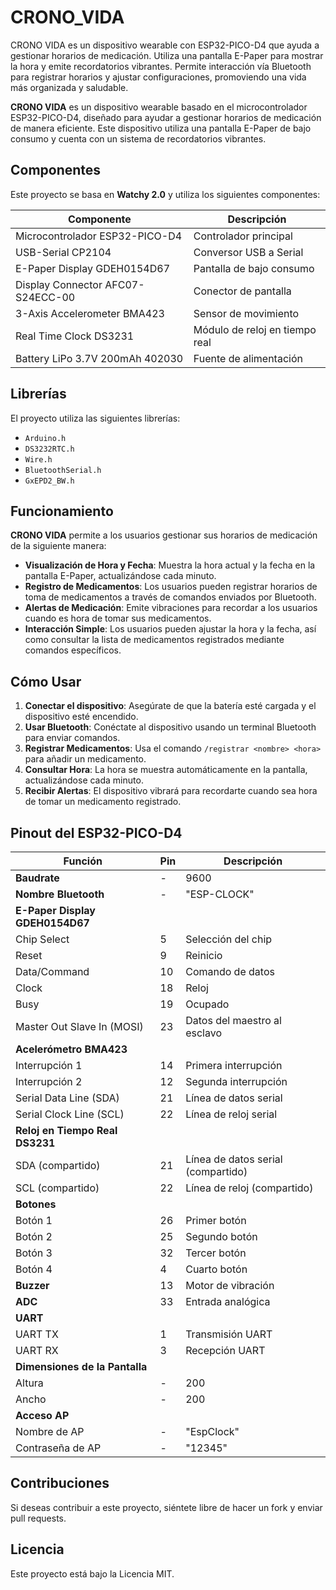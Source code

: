 # CRONO_VIDA
CRONO VIDA es un dispositivo wearable con ESP32-PICO-D4 que ayuda a gestionar horarios de medicación. Utiliza una pantalla E-Paper para mostrar la hora y emite recordatorios vibrantes. Permite interacción vía Bluetooth para registrar horarios y ajustar configuraciones, promoviendo una vida más organizada y saludable.

**CRONO VIDA** es un dispositivo wearable basado en el microcontrolador ESP32-PICO-D4, diseñado para ayudar a gestionar horarios de medicación de manera eficiente. Este dispositivo utiliza una pantalla E-Paper de bajo consumo y cuenta con un sistema de recordatorios vibrantes.

## Componentes

Este proyecto se basa en **Watchy 2.0** y utiliza los siguientes componentes:

| Componente                               | Descripción                        |
|------------------------------------------|------------------------------------|
| Microcontrolador ESP32-PICO-D4           | Controlador principal              |
| USB-Serial CP2104                        | Conversor USB a Serial             |
| E-Paper Display GDEH0154D67             | Pantalla de bajo consumo           |
| Display Connector AFC07-S24ECC-00       | Conector de pantalla               |
| 3-Axis Accelerometer BMA423             | Sensor de movimiento                |
| Real Time Clock DS3231                   | Módulo de reloj en tiempo real    |
| Battery LiPo 3.7V 200mAh 402030         | Fuente de alimentación             |

## Librerías

El proyecto utiliza las siguientes librerías:

- `Arduino.h`
- `DS3232RTC.h`
- `Wire.h`
- `BluetoothSerial.h`
- `GxEPD2_BW.h`

## Funcionamiento

**CRONO VIDA** permite a los usuarios gestionar sus horarios de medicación de la siguiente manera:

- **Visualización de Hora y Fecha**: Muestra la hora actual y la fecha en la pantalla E-Paper, actualizándose cada minuto.
- **Registro de Medicamentos**: Los usuarios pueden registrar horarios de toma de medicamentos a través de comandos enviados por Bluetooth.
- **Alertas de Medicación**: Emite vibraciones para recordar a los usuarios cuando es hora de tomar sus medicamentos.
- **Interacción Simple**: Los usuarios pueden ajustar la hora y la fecha, así como consultar la lista de medicamentos registrados mediante comandos específicos.

## Cómo Usar

1. **Conectar el dispositivo**: Asegúrate de que la batería esté cargada y el dispositivo esté encendido.
2. **Usar Bluetooth**: Conéctate al dispositivo usando un terminal Bluetooth para enviar comandos.
3. **Registrar Medicamentos**: Usa el comando `/registrar <nombre> <hora>` para añadir un medicamento.
4. **Consultar Hora**: La hora se muestra automáticamente en la pantalla, actualizándose cada minuto.
5. **Recibir Alertas**: El dispositivo vibrará para recordarte cuando sea hora de tomar un medicamento registrado.

## Pinout del ESP32-PICO-D4

| Función                          | Pin  | Descripción                           |
|----------------------------------|------|---------------------------------------|
| **Baudrate**                     | -    | 9600                                  |
| **Nombre Bluetooth**             | -    | "ESP-CLOCK"                           |
| **E-Paper Display GDEH0154D67** |      |                                       |
| Chip Select                      | 5    | Selección del chip                    |
| Reset                            | 9    | Reinicio                              |
| Data/Command                     | 10   | Comando de datos                      |
| Clock                            | 18   | Reloj                                 |
| Busy                             | 19   | Ocupado                               |
| Master Out Slave In (MOSI)      | 23   | Datos del maestro al esclavo          |
| **Acelerómetro BMA423**         |      |                                       |
| Interrupción 1                   | 14   | Primera interrupción                  |
| Interrupción 2                   | 12   | Segunda interrupción                  |
| Serial Data Line (SDA)          | 21   | Línea de datos serial                 |
| Serial Clock Line (SCL)         | 22   | Línea de reloj serial                 |
| **Reloj en Tiempo Real DS3231** |      |                                       |
| SDA (compartido)                | 21   | Línea de datos serial (compartido)   |
| SCL (compartido)                | 22   | Línea de reloj (compartido)          |
| **Botones**                     |      |                                       |
| Botón 1                          | 26   | Primer botón                          |
| Botón 2                          | 25   | Segundo botón                         |
| Botón 3                          | 32   | Tercer botón                          |
| Botón 4                          | 4    | Cuarto botón                          |
| **Buzzer**                       | 13   | Motor de vibración                   |
| **ADC**                          | 33   | Entrada analógica                     |
| **UART**                         |      |                                       |
| UART TX                          | 1    | Transmisión UART                      |
| UART RX                          | 3    | Recepción UART                        |
| **Dimensiones de la Pantalla**  |      |                                       |
| Altura                           | -    | 200                                   |
| Ancho                            | -    | 200                                   |
| **Acceso AP**                    |      |                                       |
| Nombre de AP                     | -    | "EspClock"                            |
| Contraseña de AP                 | -    | "12345"                               |

## Contribuciones

Si deseas contribuir a este proyecto, siéntete libre de hacer un fork y enviar pull requests.

## Licencia

Este proyecto está bajo la Licencia MIT.
